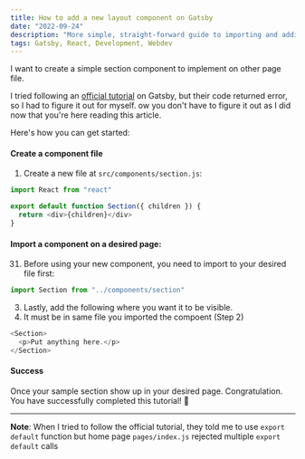 ```yaml
---
title: How to add a new layout component on Gatsby
date: "2022-09-24"
description: "More simple, straight-forward guide to importing and adding a new layout component to a home page or other file. Easier than an official guide."
tags: Gatsby, React, Development, Webdev
---
```


I want to create a simple section component to implement on other page file.

I tried following an [official tutorial](https://www.gatsbyjs.com/docs/how-to/routing/layout-components/) on Gatsby,
but their code returned error, so I had to figure it out for myself.
ow you don't have to figure it out as I did now that you're here reading this article.
<br />

Here's how you can get started:

#### Create a component file

1. Create a new file at `src/components/section.js`:

```javascript
import React from "react"

export default function Section({ children }) {
  return <div>{children}</div>
}
```

#### Import a component on a desired page:

31. Before using your new component, you need to import to your desired file first:

```javascript
import Section from "../components/section"
```

3. Lastly, add the following where you want it to be visible.
4. It must be in same file you imported the compoent (Step 2)

```javascript
<Section>
  <p>Put anything here.</p>
</Section>
```

#### Success

Once your sample section show up in your desired page.
Congratulation. You have successfully completed this tutorial! 🎉

---

<b>Note</b>: When I tried to follow the official tutorial, they told me to use `export default` function but
home page `pages/index.js` rejected multiple `export default` calls
